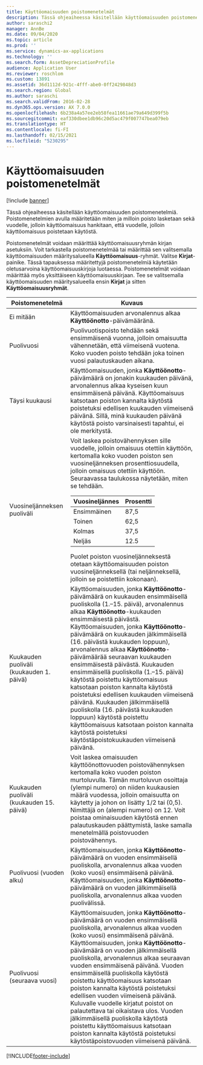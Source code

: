 ```yaml
---
title: Käyttöomaisuuden poistomenetelmät
description: Tässä ohjeaiheessa käsitellään käyttöomaisuuden poistomenetelmiä.
author: saraschi2
manager: AnnBe
ms.date: 09/04/2020
ms.topic: article
ms.prod: ''
ms.service: dynamics-ax-applications
ms.technology: ''
ms.search.form: AssetDepreciationProfile
audience: Application User
ms.reviewer: roschlom
ms.custom: 13891
ms.assetid: 36d1112d-921c-4fff-abe0-0ff2429848d3
ms.search.region: Global
ms.author: saraschi
ms.search.validFrom: 2016-02-28
ms.dyn365.ops.version: AX 7.0.0
ms.openlocfilehash: 6b238a4a57ee2eb58fea11661ae79a649d399f5b
ms.sourcegitcommit: eaf330dbee1db96c20d5ac479f007747bea079eb
ms.translationtype: HT
ms.contentlocale: fi-FI
ms.lasthandoff: 02/15/2021
ms.locfileid: "5230295"
---
```

# <a name="fixed-asset-depreciation-conventions"></a>Käyttöomaisuuden poistomenetelmät

[!include [banner](../includes/banner.md)]

Tässä ohjeaiheessa käsitellään käyttöomaisuuden poistomenetelmiä. Poistomenetelmien avulla määritetään miten ja milloin poisto lasketaan sekä vuodelle, jolloin käyttöomaisuus hankitaan, että vuodelle, jolloin käyttöomaisuus poistetaan käytöstä.

Poistomenetelmät voidaan määrittää käyttöomaisuusryhmän kirjan asetuksiin. Voit tarkastella poistomenetelmää tai määrittää sen valitsemalla käyttöomaisuuden määritysalueella **Käyttöomaisuus**-ryhmät. Valitse **Kirjat**-painike. Tässä tapauksessa määritettyjä poistomenetelmiä käytetään oletusarvoina käyttöomaisuuskirjoja luotaessa. Poistomenetelmät voidaan määrittää myös yksittäiseen käyttöomaisuuskirjaan. Tee se valitsemalla käyttöomaisuuden määritysalueella ensin **Kirjat** ja sitten **Käyttöomaisuusryhmät**.

| Poistomenetelmä   | Kuvaus |
|---------------------------|-------------|
| Ei mitään                      | Käyttöomaisuuden arvonalennus alkaa <strong>Käyttöönotto</strong>-päivämääränä. |
| Puolivuosi                 | Puolivuotispoisto tehdään sekä ensimmäisenä vuonna, jolloin omaisuutta vähennetään, että viimeisenä vuotena. Koko vuoden poisto tehdään joka toinen vuosi palautuskauden aikana. |
| Täysi kuukausi                | Käyttöomaisuuden, jonka <strong>Käyttöönotto</strong>-päivämäärä on jonakin kuukauden päivänä, arvonalennus alkaa kyseisen kuun ensimmäisenä päivänä. Käyttöomaisuus katsotaan poiston kannalta käytöstä poistetuksi edellisen kuukauden viimeisenä päivänä. Sillä, minä kuukauden päivänä käytöstä poisto varsinaisesti tapahtui, ei ole merkitystä. |
| Vuosineljänneksen puoliväli               | Voit laskea poistovähennyksen sille vuodelle, jolloin omaisuus otettiin käyttöön, kertomalla koko vuoden poiston sen vuosineljänneksen prosenttiosuudella, jolloin omaisuus otettiin käyttöön. Seuraavassa taulukossa näytetään, miten se tehdään.<table><thead><tr><th>Vuosineljännes</th><th>Prosentti</th></tr></thead><tbody><tr><td>Ensimmäinen</td><td>87,5</td></tr><tr><td>Toinen</td><td>62,5</td></tr><tr><td>Kolmas</td><td>37,5</td></tr><tr><td>Neljäs</td><td>12.5</td></tr></tbody></table>Puolet poiston vuosineljänneksestä otetaan käyttöomaisuuden poiston vuosineljänneksellä (tai neljänneksellä, jolloin se poistettiin kokonaan). |
| Kuukauden puoliväli (kuukauden 1. päivä)  | Käyttöomaisuuden, jonka <strong>Käyttöönotto</strong>-päivämäärä on kuukauden ensimmäisellä puoliskolla (1.–15. päivä), arvonalennus alkaa <strong>Käyttöönotto</strong>-kuukauden ensimmäisestä päivästä. Käyttöomaisuuden, jonka <strong>Käyttöönotto</strong>-päivämäärä on kuukauden jälkimmäisellä (16. päivästä kuukauden loppuun), arvonalennus alkaa <strong>Käyttöönotto</strong>-päivämäärää seuraavan kuukauden ensimmäisestä päivästä. Kuukauden ensimmäisellä puoliskolla (1.–15. päivä) käytöstä poistettu käyttöomaisuus katsotaan poiston kannalta käytöstä poistetuksi edellisen kuukauden viimeisenä päivänä. Kuukauden jälkimmäisellä puoliskolla (16. päivästä kuukauden loppuun) käytöstä poistettu käyttöomaisuus katsotaan poiston kannalta käytöstä poistetuksi käytöstäpoistokuukauden viimeisenä päivänä. |
| Kuukauden puoliväli (kuukauden 15. päivä) | Voit laskea omaisuuden käyttöönottovuoden poistovähennyksen kertomalla koko vuoden poiston murtoluvulla. Tämän murtoluvun osoittaja (ylempi numero) on niiden kuukausien määrä vuodessa, jolloin omaisuutta on käytetty ja johon on lisätty 1/2 tai (0,5). Nimittäjä on (alempi numero) on 12. Voit poistaa ominaisuuden käytöstä ennen palautuskauden päättymistä, laske samalla menetelmällä poistovuoden poistovähennys. |
| Puolivuosi (vuoden alku) | Käyttöomaisuuden, jonka <strong>Käyttöönotto</strong>-päivämäärä on vuoden ensimmäisellä puoliskolla, arvonalennus alkaa vuoden (koko vuosi) ensimmäisenä päivänä. Käyttöomaisuuden, jonka <strong>Käyttöönotto</strong>-päivämäärä on vuoden jälkimmäisellä puoliskolla, arvonalennus alkaa vuoden puolivälissä. |
| Puolivuosi (seuraava vuosi)     | Käyttöomaisuuden, jonka <strong>Käyttöönotto</strong>-päivämäärä on vuoden ensimmäisellä puoliskolla, arvonalennus alkaa vuoden (koko vuosi) ensimmäisenä päivänä. Käyttöomaisuuden, jonka <strong>Käyttöönotto</strong>-päivämäärä on vuoden jälkimmäisellä puoliskolla, arvonalennus alkaa seuraavan vuoden ensimmäisenä päivänä. Vuoden ensimmäisellä puoliskolla käytöstä poistettu käyttöomaisuus katsotaan poiston kannalta käytöstä poistetuksi edellisen vuoden viimeisenä päivänä. Kuluvalle vuodelle kirjatut poistot on palautettava tai oikaistava ulos. Vuoden jälkimmäisellä puoliskolla käytöstä poistettu käyttöomaisuus katsotaan poiston kannalta käytöstä poistetuksi käytöstäpoistovuoden viimeisenä päivänä. |


[!INCLUDE[footer-include](../../includes/footer-banner.md)]